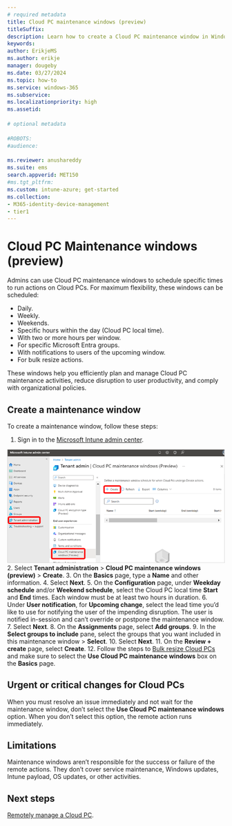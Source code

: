 ```yaml
---
# required metadata
title: Cloud PC maintenance windows (preview)
titleSuffix:
description: Learn how to create a Cloud PC maintenance window in Windows 365.
keywords:
author: ErikjeMS  
ms.author: erikje
manager: dougeby
ms.date: 03/27/2024
ms.topic: how-to
ms.service: windows-365
ms.subservice: 
ms.localizationpriority: high
ms.assetid: 

# optional metadata

#ROBOTS:
#audience:

ms.reviewer: anushareddy
ms.suite: ems
search.appverid: MET150
#ms.tgt_pltfrm:
ms.custom: intune-azure; get-started
ms.collection:
- M365-identity-device-management
- tier1
---
```


# Cloud PC Maintenance windows (preview)

Admins can use Cloud PC maintenance windows to schedule specific times to run actions on Cloud PCs. For maximum flexibility, these windows can be scheduled:

- Daily.
- Weekly.
- Weekends.
- Specific hours within the day (Cloud PC local time).
- With two or more hours per window.
- For specific Microsoft Entra groups.
- With notifications to users of the upcoming window.
- For bulk resize actions.

These windows help you efficiently plan and manage Cloud PC maintenance activities, reduce disruption to user productivity, and comply with organizational policies.

## Create a maintenance window

To create a maintenance window, follow these steps:

1. Sign in to the [Microsoft Intune admin center](https://go.microsoft.com/fwlink/?linkid=2109431).

![Screencap showing how to create a Cloud PC maintenance window.](media/cloud-pc-maintenance-window/create-cloud-pc-maintenance-window.png)
2. Select **Tenant administration** > **Cloud PC maintenance windows (preview)** > **Create**.
3. On the **Basics** page, type a **Name** and other information.
4. Select **Next**.
5. On the **Configuration** page, under **Weekday schedule** and/or **Weekend schedule**, select the Cloud PC local time **Start** and **End** times. Each window must be at least two hours in duration.
6. Under **User notification**, for **Upcoming change**, select the lead time you’d like to use for notifying the user of the impending disruption. The user is notified in-session and can’t override or postpone the maintenance window.
7. Select **Next**.
8. On the **Assignments** page, select **Add groups**.
9. In the **Select groups to include** pane, select the groups that you want included in this maintenance window > **Select**.
10. Select **Next**.
11. On the **Review + create** page, select **Create**.
12. Follow the steps to [Bulk resize Cloud PCs](resize-cloud-pc.md#bulk-resizing-cloud-pcs) and make sure to select the **Use Cloud PC maintenance windows** box on the **Basics** page.

## Urgent or critical changes for Cloud PCs

When you must resolve an issue immediately and not wait for the maintenance window, don’t select the **Use Cloud PC maintenance windows** option. When you don’t select this option, the remote action runs immediately.

## Limitations

Maintenance windows aren’t responsible for the success or failure of the remote actions. They don’t cover service maintenance, Windows updates, Intune payload, OS updates, or other activities.

<!-- ########################## -->
## Next steps

[Remotely manage a Cloud PC](remotely-manage-cloud-pc.md).
